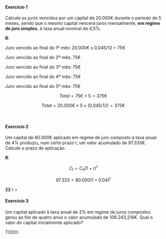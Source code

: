 
#### Exercício 1

Calcule os juros vencidos por um capital de 20.000€ durante o período de 5 meses, sendo que o mesmo capital vencerá juros mensalmente, __em regime de juro simples__, à taxa anual nominal de 4,5%.

__R__:

Juro vencido ao final do 1º mês: 20.000€ x 0,045/12 = 75€

Juro vencido ao final do 2º mês: 75€

Juro vencido ao final do 3º mês: 75€

Juro vencido ao final do 4º mês: 75€

Juro vencido ao final do 5º mês: 75€

$$ Total = \text{75€} \times \text{5} = \text{375€} $$

$$ Total = \text{20.000€} \times \text{5} \times \text{(0.045/12)} = \text{375€} $$

&nbsp;

#### Exercício 2

Um capital de 80.000€ aplicado em regime de juro composto à taxa anual de 4% produziu, num certo prazo t, um valor acumulado de 97.333€. Calcule o prazo de aplicação.

__R__:

$$ C_t = C_0(1 + r)^t $$

$$ 97.333 = 80.000(1 + 0.04)^t $$

$$ t = 

#### Exercício 3

Um capital aplicado à taxa anual de 2% em regime de juros compostos gerou ao fim de quatro anos o valor acumulado de 108.243,216€. Qual o valor do capital inicialmente aplicado?

TODO:
